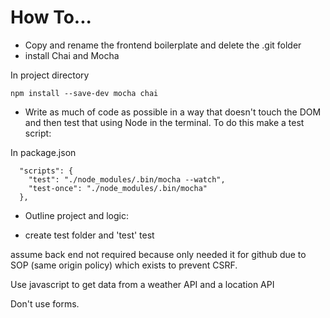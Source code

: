 # How To...

* Copy and rename the frontend boilerplate and delete the .git folder
* install Chai and Mocha 

In project directory
```
npm install --save-dev mocha chai
```
* Write as much of code as possible in a way that doesn't touch the DOM and then test that using Node in the terminal. To do this make a test script:

In package.json
```
  "scripts": {
    "test": "./node_modules/.bin/mocha --watch",
    "test-once": "./node_modules/.bin/mocha"
  },
```
* Outline project and logic:

* create test folder and 'test' test

assume back end not required because only needed it for github due to SOP (same origin policy) which exists to prevent CSRF.

Use javascript to get data from a weather API and a location API

Don't use forms.


